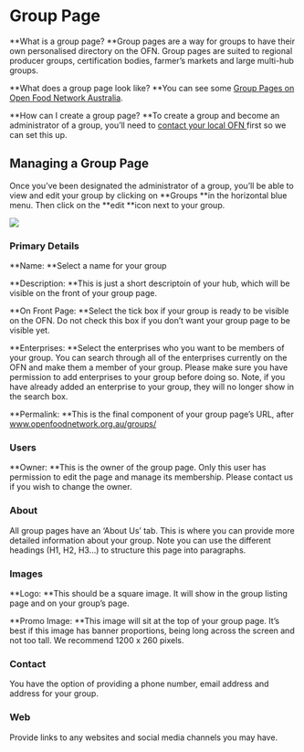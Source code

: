 # Group Page

**What is a group page? **Group pages are a way for groups to have their own personalised directory on the OFN. Group pages are suited to regional producer groups, certification bodies, farmer’s markets and large multi-hub groups.

**What does a group page look like? **You can see some [Group Pages on Open Food Network Australia](https://openfoodnetwork.org.au/groups).

**How can I create a group page? **To create a group and become an administrator of a group, you’ll need to [contact your local OFN ](https://openfoodnetwork.org/contact/)first so we can set this up.

## Managing a Group Page

Once you’ve been designated the administrator of a group, you’ll be able to view and edit your group by clicking on **Groups **in the horizontal blue menu. Then click on the **edit **icon next to your group.

![](https://openfoodnetwork.org/wp-content/uploads/2015/10/Edit-group.png)

### **Primary Details**

**Name: **Select a name for your group

**Description: **This is just a short descriptoin of your hub, which will be visible on the front of your group page.

**On Front Page: **Select the tick box if your group is ready to be visible on the OFN. Do not check this box if you don’t want your group page to be visible yet.

**Enterprises: **Select the enterprises who you want to be members of your group. You can search through all of the enterprises currently on the OFN and make them a member of your group. Please make sure you have permission to add enterprises to your group before doing so. Note, if you have already added an enterprise to your group, they will no longer show in the search box.

**Permalink: **This is the final component of your group page’s URL, after www.openfoodnetwork.org.au/groups/

### Users

**Owner: **This is the owner of the group page. Only this user has permission to edit the page and manage its membership. Please contact us if you wish to change the owner.

### About

All group pages have an ‘About Us’ tab. This is where you can provide more detailed information about your group. Note you can use the different headings \(H1, H2, H3…\) to structure this page into paragraphs.

### Images

**Logo: **This should be a square image. It will show in the group listing page and on your group’s page.

**Promo Image: **This image will sit at the top of your group page. It’s best if this image has banner proportions, being long across the screen and not too tall. We recommend 1200 x 260 pixels.

### Contact

You have the option of providing a phone number, email address and address for your group.

### Web

Provide links to any websites and social media channels you may have.

